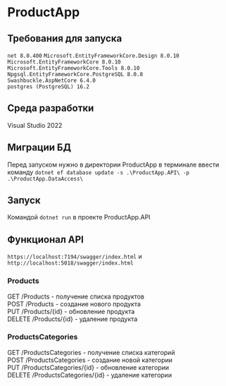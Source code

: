 # ProductApp

## Требования для запуска
```net 8.0.400```
```Microsoft.EntityFrameworkCore.Design 8.0.10```</br>
```Microsoft.EntityFrameworkCore 8.0.10```</br>
```Microsoft.EntityFrameworkCore.Tools 8.0.10```</br>
```Npgsql.EntityFrameworkCore.PostgreSQL 8.0.8```</br>
```Swashbuckle.AspNetCore 6.4.0```</br>
```postgres (PostgreSQL) 16.2```</br>

## Среда разработки
Visual Studio 2022

## Миграции БД
Перед запуском нужно в директории ProductApp в терминале ввести команду ```dotnet ef database update -s .\ProductApp.API\ -p .\ProductApp.DataAccess\```

## Запуск
Командой ```dotnet run``` в проекте ProductApp.API

## Функционал API
```https://localhost:7194/swagger/index.html``` и ```http://localhost:5018/swagger/index.html```</br>

### Products
GET /Products - получение списка продуктов</br>
POST /Products - создание нового продукта</br>
PUT /Products/{id} - обновление продукта</br>
DELETE /Products/{id} - удаление продукта</br>

### ProductsCategories
GET /ProductsCategories - получение списка категорий</br>
POST /ProductsCategories - создание новой категории</br>
PUT /ProductsCategories/{id} - обновление категории</br>
DELETE /ProductsCategories/{id} - удаление категории</br>
